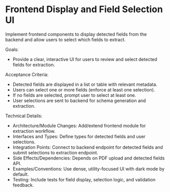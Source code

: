 # Frontend Display and Field Selection UI

Implement frontend components to display detected fields from the backend and allow users to select which fields to extract.

Goals:
- Provide a clear, interactive UI for users to review and select detected fields for extraction.

Acceptance Criteria:
- Detected fields are displayed in a list or table with relevant metadata.
- Users can select one or more fields (enforce at least one selection).
- If no fields are selected, prompt user to select at least one.
- User selections are sent to backend for schema generation and extraction.

Technical Details:
- Architecture/Module Changes: Add/extend frontend module for extraction workflow.
- Interfaces and Types: Define types for detected fields and user selections.
- Integration Points: Connect to backend endpoint for detected fields and submit selections to extraction endpoint.
- Side Effects/Dependencies: Depends on PDF upload and detected fields API.
- Examples/Conventions: Use dense, utility-focused UI with dark mode by default.
- Testing: Include tests for field display, selection logic, and validation feedback.
